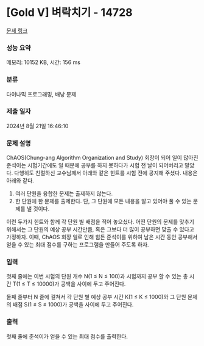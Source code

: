 # [Gold V] 벼락치기 - 14728 

[문제 링크](https://www.acmicpc.net/problem/14728) 

### 성능 요약

메모리: 10152 KB, 시간: 156 ms

### 분류

다이나믹 프로그래밍, 배낭 문제

### 제출 일자

2024년 8월 21일 16:46:10

### 문제 설명

<p>ChAOS(Chung-ang Algorithm Organization and Study) 회장이 되어 일이 많아진 준석이는 시험기간에도 일 때문에 공부를 하지 못하다가 시험 전 날이 되어버리고 말았다. 다행히도 친절하신 교수님께서 아래와 같은 힌트를 시험 전에 공지해 주셨다. 내용은 아래와 같다.</p>

<ol>
	<li>여러 단원을 융합한 문제는 출제하지 않는다.</li>
	<li>한 단원에 한 문제를 출제한다. 단, 그 단원에 모든 내용을 알고 있어야 풀 수 있는 문제를 낼 것이다.</li>
</ol>

<p>이런 두가지 힌트와 함께 각 단원 별 배점을 적어 놓으셨다. 어떤 단원의 문제를 맞추기 위해서는 그 단원의 예상 공부 시간만큼, 혹은 그보다 더 많이 공부하면 맞출 수 있다고 가정하자. 이때, ChAOS 회장 일로 인해 힘든 준석이를 위하여 남은 시간 동안 공부해서 얻을 수 있는 최대 점수를 구하는 프로그램을 만들어 주도록 하자.</p>

### 입력 

 <p>첫째 줄에는 이번 시험의 단원 개수 N(1 ≤ N ≤ 100)과 시험까지 공부 할 수 있는 총 시간 T(1 ≤ T ≤ 10000)가 공백을 사이에 두고 주어진다.</p>

<p>둘째 줄부터 N 줄에 걸쳐서 각 단원 별 예상 공부 시간 K(1 ≤ K ≤ 1000)와 그 단원 문제의 배점 S(1 ≤ S ≤ 1000)가 공백을 사이에 두고 주어진다.</p>

### 출력 

 <p>첫째 줄에 준석이가 얻을 수 있는 최대 점수를 출력한다.</p>

